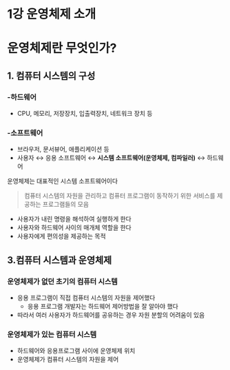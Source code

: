 # 1강 운영체제 소개

# 운영체제란 무엇인가?

## 1. 컴퓨터 시스템의 구성

### -하드웨어

- CPU, 메모리, 저장장치, 입출력장치, 네트워크 장치 등

### -소프트웨어

- 브라우저, 문서뷰어, 애플리케이션 등
- 사용자 ↔️ 응용 소프트웨어 ↔️ **시스템 소프트웨어(운영체제, 컴파일러)** ↔️ 하드웨어

운영체제는 대표적인 시스템 소프트웨어이다

> 컴퓨터 시스템의 자원을 관리하고 컴퓨터 프로그램이 동작하기 위한 서비스를 제공하는 프로그램들의 모음
>

- 사용자가 내린 명령을 해석하여 실행하게 한다
- 사용자와 하드웨어 사이의 매개체 역할을 한다
- 사용자에게 편의성을 제공하는 목적

## 3.컴퓨터 시스템과 운영체제

### 운영체제가 없던 초기의 컴퓨터 시스템

- 응용 프로그램이 직접 컴퓨터 시스템의 자원을 제어했다
    - 응용 프로그램 개발자는 하드웨어 제어방법을 잘 알아야 했다
- 따라서 여러 사용자가 하드웨어를 공유하는 경우 자원 분할의 어려움이 있음

### 운영체제가 있는 컴퓨터 시스템

- 하드웨어와 응용프로그램 사이에 운영체제 위치
- 운영체제가 컴퓨터 시스템의 자원을 제어
